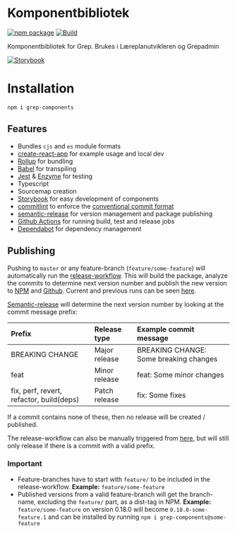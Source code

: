 # Komponentbibliotek

[![npm package](https://img.shields.io/npm/v/grep-components/latest.svg)](https://www.npmjs.com/package/grep-components)
[![Build](https://github.com/Utdanningsdirektoratet/Grep-komponenter/actions/workflows/build.yml/badge.svg)](https://github.com/Utdanningsdirektoratet/Grep-komponenter/actions/workflows/build.yml)

Komponentbibliotek for Grep. Brukes i Læreplanutvikleren og Grepadmin

[![Storybook](https://cdn.jsdelivr.net/gh/storybookjs/brand@main/badge/badge-storybook.svg)](https://utdanningsdirektoratet.github.io/Grep-komponenter)

# Installation

    npm i grep-components

## Features

- Bundles `cjs` and `es` module formats
- [create-react-app](https://github.com/facebookincubator/create-react-app) for example usage and local dev
- [Rollup](https://rollupjs.org/) for bundling
- [Babel](https://babeljs.io/) for transpiling
- [Jest](https://facebook.github.io/jest/) & [Enzyme](https://github.com/airbnb/enzyme) for testing
- Typescript
- Sourcemap creation
- [Storybook](https://storybook.js.org) for easy development of components
- [commitlint](https://github.com/conventional-changelog/commitlint) to enforce the [conventional commit format](https://www.conventionalcommits.org/en/v1.0.0/)
- [semantic-release](https://github.com/semantic-release/semantic-release) for version management and package publishing
- [Github Actions](https://docs.github.com/en/actions) for running build, test and release jobs
- [Dependabot](https://dependabot.com/) for dependency management

## Publishing

Pushing to `master` or any feature-branch (`feature/some-feature`) will automatically run the [release-workflow](https://github.com/Utdanningsdirektoratet/Grep-komponenter/blob/master/.github/workflows/release.yml). This will build the package, analyze the commits to determine next version number and publish the new version to [NPM](https://www.npmjs.com/package/grep-components) and [Github](https://github.com/Utdanningsdirektoratet/Grep-komponenter/releases). Current and previous runs can be seen [here](https://github.com/Utdanningsdirektoratet/Grep-komponenter/actions/workflows/release.yml).

[Semantic-release](https://github.com/semantic-release/semantic-release) will determine the next version number by looking at the commit message prefix:

| Prefix | Release type     | Example commit message             |
| :----- | :--------------- | :------------------ |
| BREAKING CHANGE | Major release | BREAKING CHANGE: Some breaking changes |
| feat | Minor release | feat: Some minor changes |
| fix, perf, revert, refactor, build(deps) | Patch release | fix: Some fixes |

If a commit contains none of these, then no release will be created / published.

The release-workflow can also be manually triggered from [here](https://github.com/Utdanningsdirektoratet/Grep-komponenter/actions/workflows/release.yml), but will still only release if there is a commit with a valid prefix.

### Important
- Feature-branches have to start with `feature/` to be included in the release-workflow. **Example:** `feature/some-feature`
- Published versions from a valid feature-branch will get the branch-name, excluding the `feature/` part, as a dist-tag in NPM. **Example:** `feature/some-feature` on version 0.18.0 will become `0.18.0-some-feature.1` and can be installed by running `npm i grep-components@some-feature`
